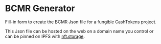 # BCMR Generator

Fill-in form to create the BCMR Json file for a fungible CashTokens project.

This Json file can be hosted on the web on a domain name you control or can be pinned on IPFS with [nft.storage](https://nft.storage/).
